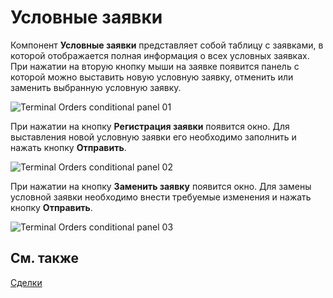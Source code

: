 # Условные заявки

Компонент **Условные заявки** представляет собой таблицу с заявками, в которой отображается полная информация о всех условных заявках. При нажатии на вторую кнопку мыши на заявке появится панель с которой можно выставить новую условную заявку, отменить или заменить выбранную условную заявку. 

![Terminal Orders conditional panel 01](~/images/Terminal_Orders_conditional_panel_01.png)

При нажатии на кнопку **Регистрация заявки** появится окно. Для выставления новой условную заявки его необходимо заполнить и нажать кнопку **Отправить**.

![Terminal Orders conditional panel 02](~/images/Terminal_Orders_conditional_panel_02.png)

При нажатии на кнопку **Заменить заявку** появится окно. Для замены условной заявки необходимо внести требуемые изменения и нажать кнопку **Отправить**.

![Terminal Orders conditional panel 03](~/images/Terminal_Orders_conditional_panel_03.png)

## См. также

[Сделки](Designer_Trades.md)
